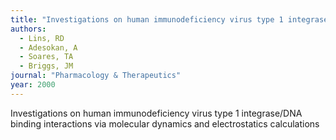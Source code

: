 ```yaml
---
title: "Investigations on human immunodeficiency virus type 1 integrase/DNA binding interactions via molecular dynamics and electrostatics calculations"
authors:
  - Lins, RD
  - Adesokan, A
  - Soares, TA
  - Briggs, JM
journal: "Pharmacology & Therapeutics"
year: 2000
---
```


Investigations on human immunodeficiency virus type 1 integrase/DNA binding interactions via molecular dynamics and electrostatics calculations
